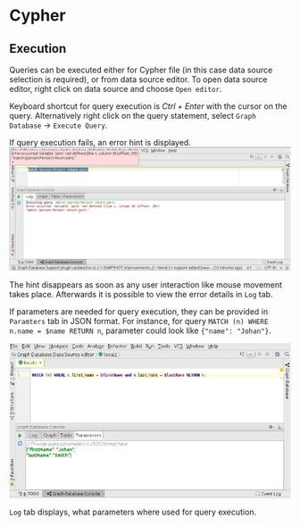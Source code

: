 # Cypher

## Execution

Queries can be executed either for Cypher file (in this case data source selection is required), 
or from data source editor. To open data source editor, right click on data source and choose `Open editor`.

Keyboard shortcut for query execution is *Ctrl + Enter* with the cursor on the query. Alternatively right click on 
the query statement, select `Graph Database` -> `Execute Query`. 

If query execution fails, an error hint is displayed. 
![plugin screenshot](../screenshots/error_hint.png "Error hint") 

The hint disappears as soon as any user interaction like mouse movement takes place.
Afterwards it is possible to view the error details in `Log` tab.

If parameters are needed for query execution, they can be provided in `Paramters` tab in JSON format.
For instance, for query `MATCH (n) WHERE n.name = $name RETURN n`, parameter could look like `{"name": "Johan"}`.

![plugin screenshot](../screenshots/query_parameters_sample.png "Providing query parameters")

`Log` tab displays, what parameters where used for query execution.
<!--
General information
File type support
-->
